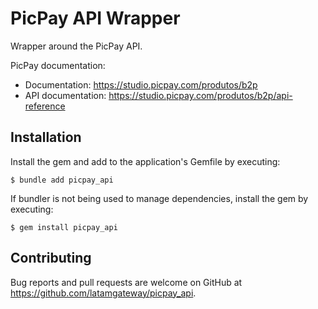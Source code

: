 # PicPay API Wrapper

Wrapper around the PicPay API.

PicPay documentation:

- Documentation: <https://studio.picpay.com/produtos/b2p>
- API documentation: <https://studio.picpay.com/produtos/b2p/api-reference>

## Installation

Install the gem and add to the application's Gemfile by executing:

    $ bundle add picpay_api

If bundler is not being used to manage dependencies, install the gem by executing:

    $ gem install picpay_api

## Contributing

Bug reports and pull requests are welcome on GitHub at <https://github.com/latamgateway/picpay_api>.
